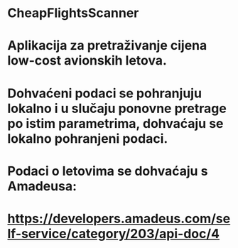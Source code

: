# CheapFlightsScanner
# Aplikacija za pretraživanje cijena low-cost avionskih letova. 
# Dohvaćeni podaci se pohranjuju lokalno i u slučaju ponovne pretrage po istim parametrima, dohvaćaju se lokalno pohranjeni podaci.
# Podaci o letovima se dohvaćaju s Amadeusa:
# https://developers.amadeus.com/self-service/category/203/api-doc/4
